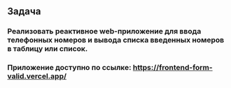 ## Задача
### Реализовать реактивное web-приложение для ввода телефонных номеров и вывода списка введенных номеров в таблицу или список.

### Приложение доступно по ссылке: https://frontend-form-valid.vercel.app/
